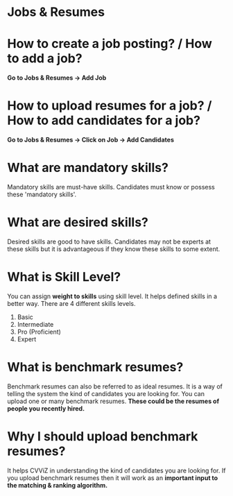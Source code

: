# Jobs & Resumes

# How to create a job posting? / How to add a job?

**Go to Jobs & Resumes -> Add Job**

# How to upload resumes for a job? / How to add candidates for a job?

**Go to Jobs & Resumes -> Click on Job -> Add Candidates**

# What are mandatory skills?

Mandatory skills are must-have skills. Candidates must know or possess these 'mandatory skills'.

# What are desired skills?

Desired skills are good to have skills. Candidates may not be experts at these skills but it is advantageous if they know these skills to some extent.

# What is Skill Level?

You can assign **weight to skills** using skill level. It helps defined skills in a better way. There are 4 different skills levels.
1. Basic 
2. Intermediate
3. Pro (Proficient)
4. Expert 

# What is benchmark resumes?

Benchmark resumes can also be referred to as ideal resumes. It is a way of telling the system the kind of candidates you are looking for. You can upload one or many benchmark resumes. **These could be the resumes of people you recently hired.** 

# Why I should upload benchmark resumes?

It helps CVViZ in understanding the kind of candidates you are looking for. If you upload benchmark resumes then it will work as an **important input to the matching & ranking algorithm.**

